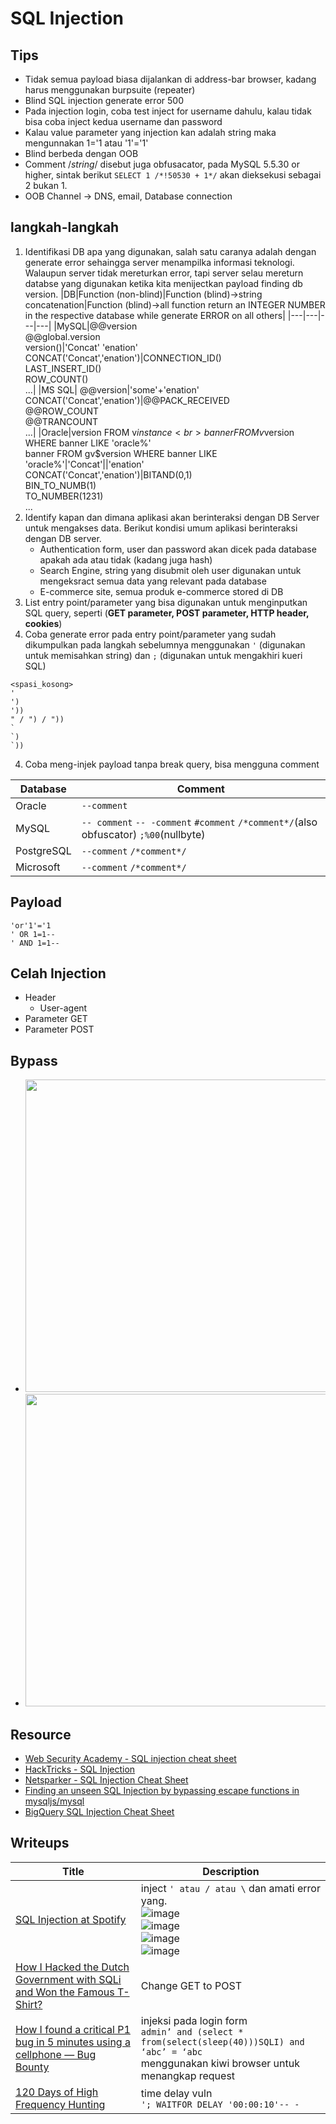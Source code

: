 # SQL Injection

## Tips
- Tidak semua payload biasa dijalankan di address-bar browser, kadang harus menggunakan burpsuite (repeater)
- Blind SQL injection generate error 500
- Pada injection login, coba test inject for username dahulu, kalau tidak bisa coba inject kedua username dan password
- Kalau value parameter yang injection kan adalah string maka mengunnakan 1='1 atau '1'='1'
- Blind berbeda dengan OOB
- Comment /*string*/ disebut juga obfusacator, pada MySQL 5.5.30 or higher, sintak berikut `SELECT 1 /*!50530 + 1*/` akan dieksekusi sebagai 2 bukan 1.
- OOB Channel -> DNS, email, Database connection

## langkah-langkah
1. Identifikasi DB apa yang digunakan, salah satu caranya adalah dengan generate error sehaingga server menampilka informasi teknologi. Walaupun server tidak mereturkan error, tapi server selau mereturn databse yang digunakan ketika kita menijectkan payload finding db version.
    |DB|Function (non-blind)|Function (blind)->string concatenation|Function (blind)->all function return an INTEGER NUMBER in the respective database while generate ERROR on all others|
    |---|---|---|---|
    |MySQL|@@version<br>@@global.version<br>version()|'Concat' 'enation'<br>CONCAT('Concat','enation')|CONNECTION_ID()<br>LAST_INSERT_ID()<br>ROW_COUNT()<br>...|
    |MS SQL| @@version|'some'+'enation'<br>CONCAT('Concat','enation')|@@PACK_RECEIVED<br>@@ROW_COUNT<br>@@TRANCOUNT<br>...|
    |Oracle|version FROM v$instance<br>banner FROM v$version WHERE banner LIKE 'oracle%'<br>banner FROM gv$version WHERE banner LIKE 'oracle%'|'Concat'\|\|'enation'<br>CONCAT('Concat','enation')|BITAND(0,1)<br>BIN_TO_NUMB(1)<br>TO_NUMBER(1231)<br>...
2. Identify kapan dan dimana aplikasi akan berinteraksi dengan DB Server untuk mengakses data. Berikut kondisi umum aplikasi berinteraksi dengan DB server.
    - Authentication form, user dan password akan dicek pada database apakah ada atau tidak (kadang juga hash)
    - Search Engine, string yang disubmit oleh user digunakan untuk mengeksract semua data yang relevant pada database
    - E-commerce site, semua produk e-commerce stored di DB
2. List entry point/parameter yang bisa digunakan untuk menginputkan SQL query, seperti (__GET parameter, POST parameter, HTTP header, cookies__)
3. Coba generate error pada entry point/parameter yang sudah dikumpulkan pada langkah sebelumnya menggunakan `'` (digunakan untuk memisahkan string) dan `;` (digunakan untuk mengakhiri kueri SQL)
  ```
  <spasi_kosong>
  '
  ')
  '))
  " / ") / "))
  `
  `)
  `))
  ```
4. Coba meng-injek payload tanpa break query, bisa mengguna comment

|Database|Comment|
|---|---|
|Oracle|`--comment`|
|MySQL|`-- comment` `-- -comment` `#comment` `/*comment*/`(also obfuscator) `;%00`(nullbyte)|
|PostgreSQL|`--comment` `/*comment*/`|
|Microsoft|`--comment` `/*comment*/`|

## Payload
```
'or'1'='1
' OR 1=1--
' AND 1=1--
```

## Celah Injection
- Header
    - User-agent 
- Parameter GET
- Parameter POST

## Bypass
- <img width="500" src="https://user-images.githubusercontent.com/52058660/161014523-30ff8da2-81c8-4efb-a2a4-8d1611051381.png">
- <img width="500" src="https://user-images.githubusercontent.com/52058660/161014897-00f5bafd-0ff0-45f2-a48f-9c128fdfb647.png">

## Resource
- [Web Security Academy - SQL injection cheat sheet](https://portswigger.net/web-security/sql-injection/cheat-sheet)
- [HackTricks -  SQL Injection](https://book.hacktricks.xyz/pentesting-web/sql-injection)
- [Netsparker - SQL Injection Cheat Sheet](https://www.netsparker.com/blog/web-security/sql-injection-cheat-sheet/)
- [Finding an unseen SQL Injection by bypassing escape functions in mysqljs/mysql](https://flattsecurity.medium.com/finding-an-unseen-sql-injection-by-bypassing-escape-functions-in-mysqljs-mysql-90b27f6542b4)
- [BigQuery SQL Injection Cheat Sheet](https://ozguralp.medium.com/bigquery-sql-injection-cheat-sheet-65ad70e11eac)

## Writeups
|Title|Description|
|---|---|
|[SQL Injection at Spotify](https://infosecwriteups.com/sql-injection-at-spotify-d19e0861ddf0)|inject `' atau / atau \` dan amati error yang.<br>![image](https://user-images.githubusercontent.com/52058660/159397667-09fa2fdc-f9ec-4a36-b8dc-cd6cce2bc1f1.png)<br>![image](https://user-images.githubusercontent.com/52058660/159397603-504a8a1c-acf9-4ae1-8725-978f06f6061a.png)<br>![image](https://user-images.githubusercontent.com/52058660/159397728-b70f35f9-ab12-43cc-9483-67b9806c1ba9.png)<br>![image](https://user-images.githubusercontent.com/52058660/159397801-3e97cac7-76cb-46ca-9b08-7dde6c0a73a7.png)|
|[How I Hacked the Dutch Government with SQLi and Won the Famous T-Shirt?](https://goktugkaya.medium.com/how-i-hacked-the-dutch-government-and-won-the-famous-t-shirt-b45cdf5dfaa1)|Change GET to POST|
|[How I found a critical P1 bug in 5 minutes using a cellphone — Bug Bounty](https://medium.com/@mrempy/how-i-found-a-critical-p1-bug-in-5-minutes-using-a-cellphone-bug-bounty-303ebec3edd6)|injeksi pada login form<br>`admin’ and (select * from(select(sleep(40)))SQLI) and ‘abc’ = ‘abc`<br>menggunakan kiwi browser untuk menangkap request|
|[120 Days of High Frequency Hunting](https://kuldeep.io/posts/120-days-of-high-frequency-hunting/)|time delay vuln<br>`'; WAITFOR DELAY '00:00:10'-- -`|
